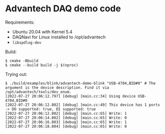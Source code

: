 Advantech DAQ demo code
=======================

Requirements:

- Ubuntu 20.04 with Kernel 5.4
- DAQNavi for Linux installed to /opt/advantech
- `libspdlog-dev`

Build:

```
$ cmake -Bbuild
$ cmake --build build -j $(nproc)
```

Trying out:

```
$ ./build/examples/blink/advantech-demo-blink "USB-4704,BID#0" # The argument is the device description. Find it via /opt/advantech/tools/dev_enum.
[2022-07-27 20:06:12.797] [debug] [main.cc:34] Using device USB-4704,BID#0
[2022-07-27 20:06:12.802] [debug] [main.cc:49] This device has 1 ports -> DO supported: true, DI supported: true
[2022-07-27 20:06:12.802] [debug] [main.cc:65] Write: 1
[2022-07-27 20:06:14.802] [debug] [main.cc:65] Write: 0
[2022-07-27 20:06:16.803] [debug] [main.cc:65] Write: 1
[2022-07-27 20:06:18.804] [debug] [main.cc:65] Write: 0
```

